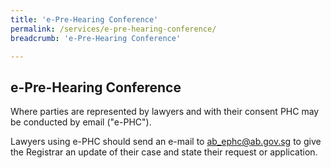 ```yaml
---
title: 'e-Pre-Hearing Conference'
permalink: /services/e-pre-hearing-conference/
breadcrumb: 'e-Pre-Hearing Conference'

---
```



e-Pre-Hearing Conference
---
Where parties  are represented by lawyers and with their consent PHC may be conducted by email ("e-PHC").

Lawyers using e-PHC should send an e-mail to <ab_ephc@ab.gov.sg> to give the Registrar an update of their case and state their request or application.
